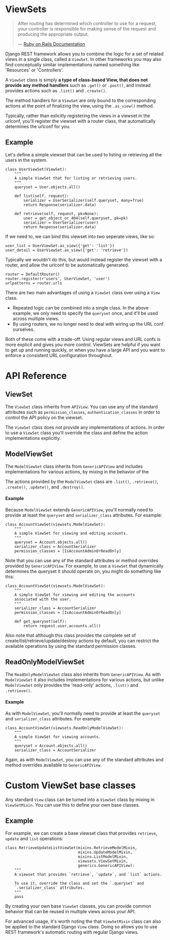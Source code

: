 <a class="github" href="viewsets.py"></a>

# ViewSets

> After routing has determined which controller to use for a request, your controller is responsible for making sense of the request and producing the appropriate output.
>
> &mdash; [Ruby on Rails Documentation][cite]


Django REST framework allows you to combine the logic for a set of related views in a single class, called a `ViewSet`.  In other frameworks you may also find conceptually similar implementations named something like 'Resources' or 'Controllers'.

A `ViewSet` class is simply **a type of class-based View, that does not provide any method handlers** such as `.get()` or `.post()`, and instead provides actions such as `.list()` and `.create()`.

The method handlers for a `ViewSet` are only bound to the corresponding actions at the point of finalizing the view, using the `.as_view()` method.

Typically, rather than exlicitly registering the views in a viewset in the urlconf, you'll register the viewset with a router class, that automatically determines the urlconf for you.

## Example

Let's define a simple viewset that can be used to listing or retrieving all the users in the system.

    class UserViewSet(ViewSet):
        """
        A simple ViewSet that for listing or retrieving users.
        """
        queryset = User.objects.all()

        def list(self, request):
            serializer = UserSerializer(self.queryset, many=True)
            return Response(serializer.data)
            
        def retrieve(self, request, pk=None):
            user = get_object_or_404(self.queryset, pk=pk)
            serializer = UserSerializer(user)
            return Response(serializer.data)

If we need to, we can bind this viewset into two seperate views, like so:

    user_list = UserViewSet.as_view({'get': 'list'})
    user_detail = UserViewSet.as_view({'get': 'retrieve'})

Typically we wouldn't do this, but would instead register the viewset with a router, and allow the urlconf to be automatically generated.

    router = DefaultRouter()
    router.register(r'users', UserViewSet, 'user')
    urlpatterns = router.urls

There are two main advantages of using a `ViewSet` class over using a `View` class.

* Repeated logic can be combined into a single class.  In the above example, we only need to specify the `queryset` once, and it'll be used across multiple views.
* By using routers, we no longer need to deal with wiring up the URL conf ourselves.

Both of these come with a trade-off.  Using regular views and URL confs is more explicit and gives you more control.  ViewSets are helpful if you want to get up and running quickly, or when you have a large API and you want to enforce a consistent URL configuration throughout.


# API Reference

## ViewSet

The `ViewSet` class inherits from `APIView`.  You can use any of the standard attributes such as `permission_classes`, `authentication_classes` in order to control the API policy on the viewset.

The `ViewSet` class does not provide any implementations of actions.  In order to use a `ViewSet` class you'll override the class and define the action implementations explicitly.

## ModelViewSet

The `ModelViewSet` class inherits from `GenericAPIView` and includes implementations for various actions, by mixing in the behavior of the

The actions provided by the `ModelViewSet` class are `.list()`, `.retrieve()`,  `.create()`, `.update()`, and `.destroy()`.

#### Example

Because `ModelViewSet` extends `GenericAPIView`, you'll normally need to provide at least the `queryset` and `serializer_class` attributes.  For example:

    class AccountViewSet(viewsets.ModelViewSet):
        """
        A simple ViewSet for viewing and editing accounts.
        """
        queryset = Account.objects.all()
        serializer_class = AccountSerializer
        permission_classes = [IsAccountAdminOrReadOnly]

Note that you can use any of the standard attributes or method overrides provided by `GenericAPIView`.  For example, to use a `ViewSet` that dynamically determines the queryset it should operate on, you might do something like this:

    class AccountViewSet(viewsets.ModelViewSet):
        """
        A simple ViewSet for viewing and editing the accounts
        associated with the user.
        """
        serializer_class = AccountSerializer
        permission_classes = [IsAccountAdminOrReadOnly]

        def get_queryset(self):
            return request.user.accounts.all()

Also note that although this class provides the complete set of create/list/retrieve/update/destroy actions by default, you can restrict the available operations by using the standard permission classes.

## ReadOnlyModelViewSet

The `ReadOnlyModelViewSet` class also inherits from `GenericAPIView`.  As with `ModelViewSet` it also includes implementations for various actions, but unlike `ModelViewSet` only provides the 'read-only' actions, `.list()` and `.retrieve()`.

#### Example

As with `ModelViewSet`, you'll normally need to provide at least the `queryset` and `serializer_class` attributes.  For example:

    class AccountViewSet(viewsets.ReadOnlyModelViewSet):
        """
        A simple ViewSet for viewing accounts.
        """
        queryset = Account.objects.all()
        serializer_class = AccountSerializer

Again, as with `ModelViewSet`, you can use any of the standard attributes and method overrides available to `GenericAPIView`.

# Custom ViewSet base classes 

Any standard `View` class can be turned into a `ViewSet` class by mixing in `ViewSetMixin`.  You can use this to define your own base classes.

## Example

For example, we can create a base viewset class that provides `retrieve`, `update` and `list` operations:

    class RetrieveUpdateListViewSet(mixins.RetrieveModelMixin,
                                    mixins.UpdateModelMixin,
                                    mixins.ListModelMixin,
                                    viewsets.ViewSetMixin,
                                    generics.GenericAPIView):
        """
        A viewset that provides `retrieve`, `update`, and `list` actions.
        
        To use it, override the class and set the `.queryset` and
        `.serializer_class` attributes.
        """
        pass

By creating your own base `ViewSet` classes, you can provide common behavior that can be reused in multiple views across your API.

For advanced usage, it's worth noting the that `ViewSetMixin` class can also be applied to the standard Django `View` class.  Doing so allows you to use REST framework's automatic routing with regular Django views.

[cite]: http://guides.rubyonrails.org/routing.html